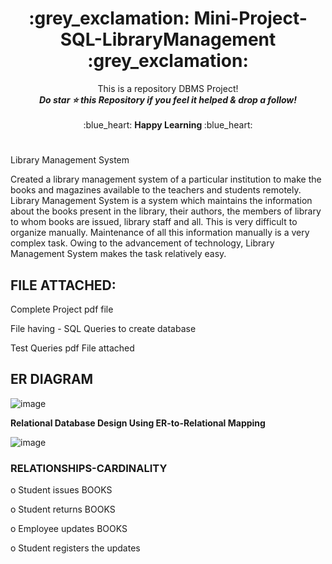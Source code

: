 <h1 align="middle"> :grey_exclamation: Mini-Project-SQL-LibraryManagement :grey_exclamation: </h1>
<p align ="middle"> This is a repository DBMS Project! <br>
<b><i>Do star ⭐ this Repository if you feel it helped & drop a follow!</b></i><br><br>
:blue_heart: <b> Happy Learning </b> :blue_heart:
<br></p>

#
Library Management System

Created a library management system of a particular institution to make the books and magazines available to the teachers and students remotely. Library Management System is a system which maintains the information about the books present in the library, their authors, the members of library to whom books are issued, library staff and all. This is very difficult to organize manually. Maintenance of all this information manually is a very complex task. Owing to the advancement of technology, Library Management System makes the task relatively easy.

## FILE ATTACHED:

Complete Project pdf file

File having - SQL Queries to create database

Test Queries pdf File attached

## ER DIAGRAM

![image](https://user-images.githubusercontent.com/72682683/131119655-518fcbca-2e95-4b43-b46a-60d31878755a.png)

**Relational Database Design Using ER-to-Relational Mapping**

![image](https://user-images.githubusercontent.com/72682683/131119747-d39aadfb-85a1-4eec-b30e-e6d9c926b272.png)


### RELATIONSHIPS-CARDINALITY

o	Student issues BOOKS

o	Student returns BOOKS

o	Employee updates BOOKS

o	Student registers the updates



<br />

[website]: https://shinchancode.github.io/3d-react-portfolio/
[twitter]: https://twitter.com/CodeShinchan
[instagram]: https://www.instagram.com/aarti.rathiii
[linkedin]: https://www.linkedin.com/in/aarti-rathi-a6031814b/

